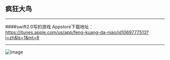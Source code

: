 ## 疯狂大鸟 
***
####swift2.0写的游戏 
Appstore下载地址：https://itunes.apple.com/us/app/feng-kuang-da-niao/id1069777513?l=zh&ls=1&mt=8  
***
![image](https://github.com/jianghaibing/BigBird/raw/master/git.gif)
